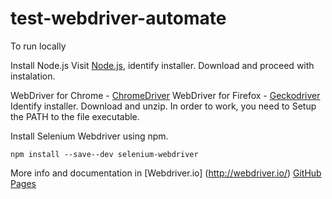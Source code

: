 # test-webdriver-automate

To run locally

Install Node.js
Visit [Node.js](https://nodejs.org), identify installer. Download and proceed with instalation.

WebDriver for Chrome - [ChromeDriver](https://sites.google.com/a/chromium.org/chromedriver/home)
WebDriver for Firefox - [Geckodriver](https://github.com/mozilla/geckodriver/releases/tag/v0.19.0)
Identify installer. Download and unzip.
In order to work, you need to Setup the PATH to the file executable.

Install Selenium Webdriver using npm.
```
npm install --save--dev selenium-webdriver
```

More info and documentation in [Webdriver.io] (http://webdriver.io/)
[GitHub Pages](https://pages.github.com/)

